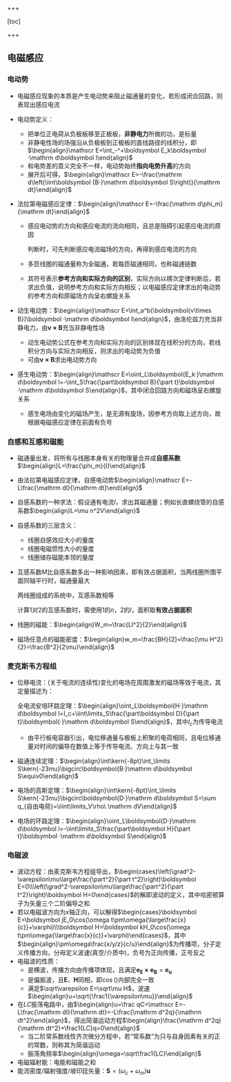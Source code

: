 +++

[toc]

+++

## 电磁感应

### 电动势

- 电磁感应现象的本质是产生电动势来阻止磁通量的变化，若形成闭合回路，则表现出感应电流

- 电动势定义：

  - 把单位正电荷从负极板移至正极板，**非静电力**所做的功，是标量
  - 非静电性场的场强沿从负极板到正极板的直线路径的线积分，即$\begin{align}\mathscr E=\int_-^+\boldsymbol E_k\boldsymbol ·\mathrm d\boldsymbol l\end{align}$
  - 和电势差的意义完全不一样，电动势始终**指向电势升高**的方向
  - 展开后可得，$\begin{align}\mathscr E=-\frac{\mathrm d\left(\iint\boldsymbol {B·}\mathrm d\boldsymbol S\right)}{\mathrm dt}\end{align}$

- 法拉第电磁感应定律：$\begin{align}\mathscr E=-\frac{\mathrm d\phi_m}{\mathrm dt}\end{align}$

  - 感应电动势的方向和感应电流的流向相同，且总是阻碍引起感应电流的原因

    判断时，可先判断感应电流磁场的方向，再得到感应电流的方向

  - 多匝线圈的磁通量称为全磁通，若每匝磁通相同，也称磁通链数

  - 其符号表示**参考方向和实际方向的区别**，实际方向以楞次定律判断后，若求出负值，说明参考方向和实际方向相反；以电磁感应定律求出的电动势的参考方向和原磁场方向呈右螺旋关系

- 动生电动势：$\begin{align}\mathscr E=\int_a^b(\boldsymbol{v\times B})\boldsymbol ·\mathrm d\boldsymbol l\end{align}$，由洛伦兹力充当非静电力，由$\boldsymbol{v\times B}$充当非静电性场

  - 动生电动势公式在参考方向和实际方向的区别体现在线积分的方向，若线积分方向与实际方向相反，则求出的电动势为负值
  - 可由$\boldsymbol{v\times B}$求出电动势方向

- 感生电动势：$\begin{align}\mathscr E=\oint_L\boldsymbol{E_k·}\mathrm d\boldsymbol l=-\iint_S\frac{\part\boldsymbol B}{\part t}\boldsymbol ·\mathrm d\boldsymbol S\end{align}$，其中闭合回路方向和磁场呈右螺旋关系

  - 感生电场由变化的磁场产生，是无源有旋场，因参考方向取上述方向，故根据电磁感应定律在前面有负号

### 自感和互感和磁能

- 磁通量出发，将所有与线圈本身有关的物理量合并成**自感系数**$\begin{align}L=\frac{\phi_m}{I}\end{align}$

- 由法拉第电磁感应定律，自感电动势$\begin{align}\mathscr E=-L\frac{\mathrm dI}{\mathrm dt}\end{align}$

- 自感系数的一种求法：假设通有电流$I$，求出其磁通量；例如长直螺绕管的自感系数$\begin{align}L=\mu n^2V\end{align}$

- 自感系数的三层含义：

  - 线圈自感效应大小的量度
  - 线圈电磁惯性大小的量度
  - 线圈储存磁能本领的量度

- 互感系数$M$比自感系数多出一种影响因素，即有效占据面积，当两线圈所围平面同轴平行时，磁通量最大

  两线圈组成的系统中，互感系数相等

  计算$1$对$2$的互感系数时，需使用$1$的$n$，$2$的$I$，面积取**有效占据面积**

- 线圈的磁能：$\begin{align}W_m=\frac{LI^2}{2}\end{align}$

- 磁场任意点的磁能密度：$\begin{align}w_m=\frac{BH}{2}=\frac{\mu H^2}{2}=\frac{B^2}{2\mu}\end{align}$

### 麦克斯韦方程组

- 位移电流：(关于电流的连续性)变化的电场在周围激发的磁场等效于电流，其定量描述为：

  全电流安培环路定理：$\begin{align}\oint_L\boldsymbol{H·}\mathrm d\boldsymbol l=I_c+\iint\limits_S\frac{\part\boldsymbol D}{\part t}\boldsymbol{·}\mathrm d\boldsymbol S\end{align}$，其中$I_c$为传导电流

  - 由平行板电容器引出，电位移通量与极板上积聚的电荷相同，且电位移通量对时间的偏导在数值上等于传导电流、方向上与其一致

- 磁通连续定理：$\begin{align}\int\kern{-8pt}\int_\limits S\kern{-23mu}\bigcirc\boldsymbol{B·}\mathrm d\boldsymbol S\equiv0\end{align}$

- 电场的高斯定理：$\begin{align}\int\kern{-8pt}\int_\limits S\kern{-23mu}\bigcirc\boldsymbol{D·}\mathrm d\boldsymbol S=\sum q_{自由电荷}=\iiint\limits_V\rho\ \mathrm dV\end{align}$

- 电场的环路定理：$\begin{align}\oint_L\boldsymbol{D·}\mathrm d\boldsymbol l=-\iint\limits_S\frac{\part\boldsymbol H}{\part t}\boldsymbol ·\mathrm d\boldsymbol S\end{align}$

### 电磁波

- 波动方程：由麦克斯韦方程组导出，$\begin{cases}\left(\grad^2-\varepsilon\mu\large\frac{\part^2}{\part t^2}\right)\boldsymbol E=0\\\left(\grad^2-\varepsilon\mu\large\frac{\part^2}{\part t^2}\right)\boldsymbol H=0\end{cases}$的解即波动的定义，其中哈密顿算子为矢量三个二阶偏导之和
- 若以电磁波方向为$x$轴正向，可以解得$\begin{cases}\boldsymbol E=\boldsymbol jE_0\cos(\omega t\pm\omega{\large\frac{x}{c}}+\varphi)\\\boldsymbol H=\boldsymbol kH_0\cos(\omega t\pm\omega{\large\frac{x}{c}}+\varphi)\end{cases}$，其中$\begin{align}\pm\omega\frac{x/y/z}{c/u}\end{align}$为传播项，分子定义传播方向，分母定义波速(真空/介质中)，负号为正向传播，正号反之
- 电磁波的性质：
  - 是横波，传播方向由传播项体现，且满足$\boldsymbol{e_E\times e_B}=\boldsymbol{e_u}$
  - 是偏振波，且$\boldsymbol E、\boldsymbol H$同相，即$\cos()$内部完全一致
  - 满足$\sqrt\varepsilon E=\sqrt\mu H$，波速$\begin{align}u=\sqrt{\frac1{\varepsilon\mu}}\end{align}$
- 在$LC$振荡电路中，由$\begin{align}u=\frac qC=\mathscr E=-L\frac{\mathrm dI}{\mathrm dt}=-L\frac{\mathrm d^2q}{\mathrm dt^2}\end{align}$，得出简谐运动方程$\begin{align}\frac{\mathrm d^2q}{\mathrm dt^2}+\frac1{LC}q=0\end{align}$
  - 当二阶常系数线性齐次微分方程中，若“常系数”为只与自身因素有关的正的常数，则称其为简谐运动
  - 振荡角频率$\begin{align}\omega=\sqrt\frac1{LC}\end{align}$
- 电磁辐射能：电能和磁能之和
- 能流密度/辐射强度/坡印廷矢量：$\boldsymbol S=(\omega_c+\omega_m)\boldsymbol u$

